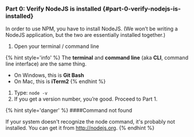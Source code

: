 ### Part 0: Verify NodeJS is installed {#part-0-verify-nodejs-is-installed}

In order to use NPM, you have to install NodeJS. (We won’t be writing a NodeJS application, but the two are essentially installed together.)

1.  Open your terminal / command line

{% hint style='info' %}
The **terminal** and **command line** (aka **CLI**, command line interface) are the same thing.

- On Windows, this is **Git Bash**
- On Mac, this is **iTerm2**
{% endhint %}

1.  Type: ``node -v``
2.  If you get a version number, you’re good. Proceed to Part 1.

{% hint style='danger' %}
####Command not found

If your system doesn't recognize the node command, it's probably not installed. You can get it from http://nodejs.org.
{% endhint %}
